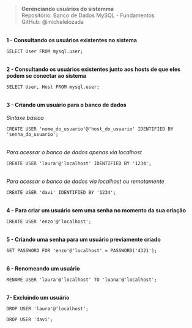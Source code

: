 > **Gerenciando usuários do sistemma**  
> Repositório: Banco de Dados MySQL - Fundamentos  
> GitHub: @michelelozada
&nbsp;
     
&nbsp;  
**1 - Consultando os usuários existentes no sistema**
```mysql
SELECT User FROM mysql.user;
```
&nbsp;  
**2 - Consultando os usuários existentes junto aos hosts de que eles podem se conectar ao sistema**
```mysql
SELECT User, Host FROM mysql.user;
```
&nbsp;  
**3 - Criando um usuário para o banco de dados**  
&nbsp;  
*Sintaxe básica*
```mysql
CREATE USER 'nome_do_usuario'@'host_do_usuario' IDENTIFIED BY 'senha_do_usuario';
```
&nbsp;  
*Para acessar o banco de dados apenas via localhost*
```mysql
CREATE USER 'laura'@'localhost' IDENTIFIED BY '1234';
```
&nbsp;  
*Para acessar o banco de dados via localhost ou remotamente* 
```mysql
CREATE USER 'davi' IDENTIFIED BY '1234';
```
&nbsp;  
**4 - Para criar um usuário sem uma senha no momento da sua criação**
```mysql
CREATE USER 'enzo'@'localhost';
```
&nbsp;  
**5 - Criando uma senha para um usuário previamente criado**
```mysql
SET PASSWORD FOR 'enzo'@'localhost' = PASSWORD('4321');
```
&nbsp;  
**6 - Renomeando um usuário**
```mysql
RENAME USER 'laura'@'localhost' TO 'luana'@'localhost'; 
```
&nbsp;  
**7- Excluindo um usuário**
```mysql
DROP USER 'laura'@'localhost';
```
```mysql
DROP USER 'davi';
```